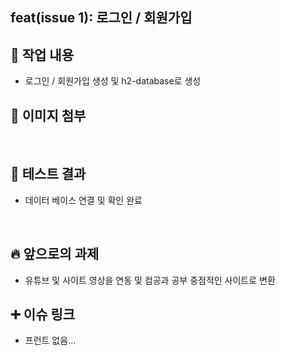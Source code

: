 ## feat(issue 1): 로그인 / 회원가입
  
## 🧐 작업 내용

- 로그인 / 회원가입 생성 및 h2-database로 생성
  <br/>

## 🎨 이미지 첨부
<br/>

## 📝 테스트 결과
- 데이터 베이스 연결 및 확인 완료

<br/>

## 🔥 앞으로의 과제

- 유튜브 및 사이트 영상을 연동 및 컴공과 공부 중점적인 사이트로 변환
  <br/>
## ➕ 이슈 링크

- 프런트 없음...
<br/>

